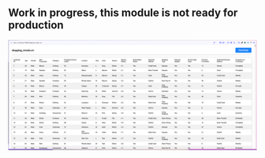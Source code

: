## Work in progress, this module is not ready for production

![Demo image](assets/screenshot_1.png)
